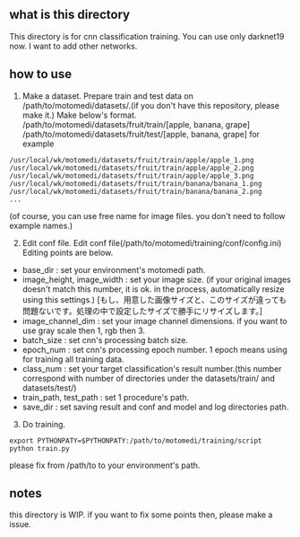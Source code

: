 ## what is this directory
This directory is for cnn classification training.
You can use only darknet19 now. I want to add other networks.

## how to use
1. Make a dataset.
 Prepare train and test data on /path/to/motomedi/datasets/.(if you don't have this repository, please make it.)
 Make below's format.
  /path/to/motomedi/datasets/fruit/train/[apple, banana, grape]
  /path/to/motomedi/datasets/fruit/test/[apple, banana, grape]
 for example

  ```
  /usr/local/wk/motomedi/datasets/fruit/train/apple/apple_1.png
  /usr/local/wk/motomedi/datasets/fruit/train/apple/apple_2.png
  /usr/local/wk/motomedi/datasets/fruit/train/apple/apple_3.png
  /usr/local/wk/motomedi/datasets/fruit/train/banana/banana_1.png
  /usr/local/wk/motomedi/datasets/fruit/train/banana/banana_2.png
  ...
  ```
  (of course, you can use free name for image files. you don't need to follow example names.)

2. Edit conf file.
 Edit conf file(/path/to/motomedi/training/conf/config.ini)
 Editing points are below.
  - base_dir : set your environment's motomedi path.
  - image_height, image_width : set your image size. (if your original images doesn't match this number, it is ok. in the process, automatically resize using this settings.)
    [もし、用意した画像サイズと、このサイズが違っても問題ないです。処理の中で設定したサイズで勝手にリサイズします。]
  - image_channel_dim : set your image channel dimensions. if you want to use gray scale then 1, rgb then 3.
  - batch_size : set cnn's processing batch size.
  - epoch_num : set cnn's processing epoch number. 1 epoch means using for training all training data.
  - class_num : set your target classification's result number.(this number correspond with number of directories under the datasets/train/ and datasets/test/)
  - train_path, test_path : set 1 procedure's path.
  - save_dir : set saving result and conf and model and log directories path.

3. Do training.
 ```
 export PYTHONPATY=$PYTHONPATY:/path/to/motomedi/training/script
 python train.py
 ```

 please fix from /path/to to your environment's path.

## notes
 this directory is WIP.
 if you want to fix some points then, please make a issue.